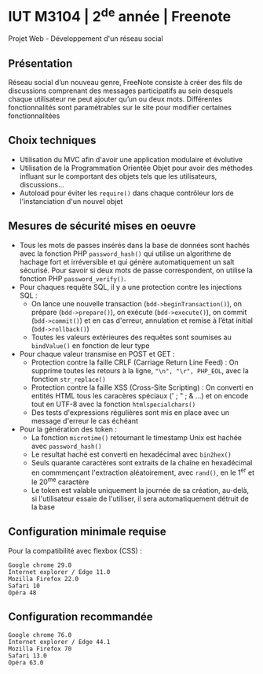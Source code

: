 # IUT M3104 | 2<sup>de</sup> année | Freenote
Projet Web - Développement d'un réseau social

## Présentation
Réseau social d’un nouveau genre, FreeNote consiste à créer des fils de discussions comprenant
des messages participatifs au sein desquels chaque utilisateur ne peut ajouter qu’un ou deux mots.
Différentes fonctionnalités sont paramétrables sur le site pour modifier certaines fonctionnalitées


## Choix techniques
* Utilisation du MVC afin d'avoir une application modulaire et évolutive
* Utilisation de la Programmation Orientée Objet pour avoir des méthodes influant sur le comportant des objets tels que les utilisateurs, discussions...
* Autoload pour éviter les `require()` dans chaque contrôleur lors de l'instanciation d'un nouvel objet

## Mesures de sécurité mises en oeuvre
* Tous les mots de passes insérés dans la base de données sont hachés avec la fonction PHP `password_hash()` qui utilise un algorithme de hachage fort et irréversible et qui génère automatiquement un salt sécurisé.
  Pour savoir si deux mots de passe correspondent, on utilise la fonction PHP `password_verify()`.
* Pour chaques requête SQL, il y a une protection contre les injections SQL :
    * On lance une nouvelle transaction (`bdd->beginTransaction()`), on prépare (`bdd->prepare()`), on exécute (`bdd->execute()`), on commit (`bdd->commit()`)
      et en cas d'erreur, annulation et remise à l’état initial (`bdd->rollback()`)
    * Toutes les valeurs extérieures des requêtes sont soumises au `bindValue()` en fonction de leur type
* Pour chaque valeur transmise en POST et GET :
    * Protection contre la faille CRLF (Carriage Return Line Feed) :
    On supprime toutes les retours à la ligne, `"\n", "\r", PHP_EOL`, avec la fonction `str_replace()`
    * Protection contre la faille XSS (Cross-Site Scripting) :
        On converti en entités HTML tous les caracères spéciaux (' ; " ; & ...) et on encode tout en UTF-8 avec la fonction `htmlspecialchars()`
    * Des tests d'expressions régulières sont mis en place avec un message d'erreur le cas échéant
* Pour la génération des token :
    * La fonction `microtime()` retournant le timestamp Unix est hachée avec `password_hash()`
    * Le resultat haché est converti en hexadécimal avec `bin2hex()`
    * Seuls quarante caractères sont extraits de la chaîne en hexadécimal en commmençant l'extraction aléatoirement, avec `rand()`, en le 1<sup>er</sup> et le 20<sup>me</sup> caractère
    * Le token est valable uniquement la journée de sa création, au-delà, si l'utilisateur essaie de l'utiliser, il sera automatiquement détruit de la base


## Configuration minimale requise
Pour la compatibilité avec flexbox (CSS) :

    Google chrome 29.0
    Internet explorer / Edge 11.0
    Mozilla Firefox 22.0
    Safari 10
    Opéra 48


## Configuration recommandée
    Google chrome 76.0
    Internet explorer / Edge 44.1
    Mozilla Firefox 70
    Safari 13.0
    Opéra 63.0